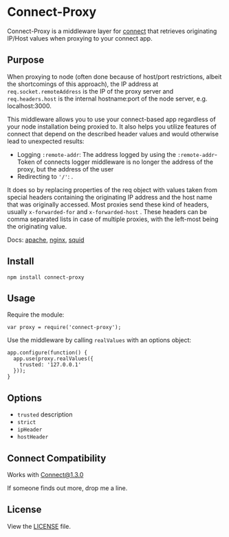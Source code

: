 # Connect-Proxy
Connect-Proxy is a middleware layer for [connect](https://github.com/senchalabs/connect) that retrieves originating IP/Host values when proxying to your connect app.

## Purpose
When proxying to node (often done because of host/port restrictions, albeit the shortcomings of this approach), the IP address at `req.socket.remoteAddress` is the IP of the proxy server and `req.headers.host` is the internal hostname:port of the node server, e.g. localhost:3000.

This middleware allows you to use your connect-based app regardless of your node installation being proxied to. It also helps you utilize features of connect that depend on the described header values and would otherwise lead to unexpected results:

   - Logging `:remote-addr`: The address logged by using the `:remote-addr`-Token of connects logger middleware is no longer the address of the proxy, but the address of the user
   - Redirecting to `'/'`:
.

It does so by replacing properties of the req object with values taken from special headers containing the originating IP address and the host name that was originally accessed. Most proxies send these kind of headers, usually `x-forwarded-for` and `x-forwarded-host` . These headers can be comma separated lists in case of multiple proxies, with the left-most being the originating value.

Docs: [apache](http://httpd.apache.org/docs/2.3/mod/mod_proxy.html#x-headers), [nginx](http://wiki.nginx.org/HttpProxyModule), [squid](http://www.squid-cache.org/Doc/config/forwarded_for/)

## Install

`npm install connect-proxy`

## Usage

Require the module:

    var proxy = require('connect-proxy');

Use the middleware by calling `realValues` with an options object:

    app.configure(function() {
      app.use(proxy.realValues({
        trusted: '127.0.0.1'
      }));
    }

## Options

   - `trusted` description
   - `strict`
   - `ipHeader`
   - `hostHeader`

## Connect Compatibility
Works with Connect@1.3.0

If someone finds out more, drop me a line.

## License
View the [LICENSE](https://github.com/gonsfx/connect-proxy/blob/master/LICENSE) file.